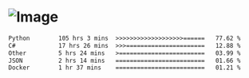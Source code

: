 # ![Image](https://github.com/user-attachments/assets/5f2d2b12-d836-424c-876f-cb0c9a5d9144)

<!--START_SECTION:waka-->

```txt
Python        105 hrs 3 mins  >>>>>>>>>>>>>>>>>>>======   77.62 %
C#            17 hrs 26 mins  >>>======================   12.88 %
Other         5 hrs 24 mins   >========================   03.99 %
JSON          2 hrs 14 mins   =========================   01.66 %
Docker        1 hr 37 mins    =========================   01.21 %
```

<!--END_SECTION:waka-->
